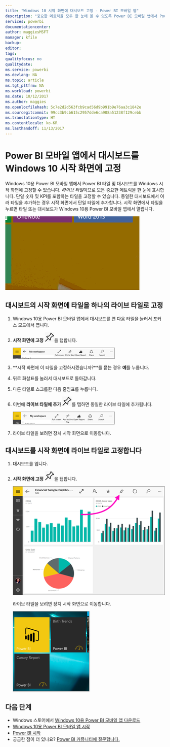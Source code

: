 ```yaml
---
title: "Windows 10 시작 화면에 대시보드 고정 - Power BI 모바일 앱"
description: "중요한 메트릭을 모두 한 눈에 볼 수 있도록 Power BI 모바일 앱에서 Power BI 대시보드를 Windows 10 시작 화면에 고정하는 방법을 알아봅니다."
services: powerbi
documentationcenter: 
author: maggiesMSFT
manager: kfile
backup: 
editor: 
tags: 
qualityfocus: no
qualitydate: 
ms.service: powerbi
ms.devlang: NA
ms.topic: article
ms.tgt_pltfrm: NA
ms.workload: powerbi
ms.date: 10/12/2017
ms.author: maggies
ms.openlocfilehash: 5c7e2d2d563fcb9cad56d9b991b9e76aa3c1842e
ms.sourcegitcommit: 99cc3b9cb615c2957dde6ca908a51238f129cebb
ms.translationtype: HT
ms.contentlocale: ko-KR
ms.lasthandoff: 11/13/2017
---
```

# <a name="pin-a-dashboard-to-your-windows-10-start-screen-from-the-power-bi-mobile-app"></a>Power BI 모바일 앱에서 대시보드를 Windows 10 시작 화면에 고정
Windows 10용 Power BI 모바일 앱에서 Power BI 타일 및 대시보드를 Windows 시작 화면에 고정할 수 있습니다. *라이브 타일*이므로 모든 중요한 메트릭을 한 눈에 표시합니다. 단일 숫자 및 KPI를 포함하는 타일을 고정할 수 있습니다. 동일한 대시보드에서 여러 타일을 추가하는 경우 시작 화면에서 단일 타일에 추가합니다. 시작 화면에서 타일을 누르면 타일 또는 대시보드가 Windows 10용 Power BI 모바일 앱에서 열립니다.

![Windows 라이브 타일](media/mobile-pin-dashboard-start-screen-windows-10-phone-app/pbi_win10_livetile.gif)

## <a name="pin-tiles-to-your-start-screen-from-a-dashboard-as-one-live-tile"></a>대시보드의 시작 화면에 타일을 하나의 라이브 타일로 고정
1. Windows 10용 Power BI 모바일 앱에서 대시보드를 연 다음 타일을 눌러서 포커스 모드에서 엽니다.
2. **시작 화면에 고정** ![시작 화면에 고정 아이콘](media/mobile-pin-dashboard-start-screen-windows-10-phone-app/power-bi-windows-10-pin-start-icon.png)을 탭합니다.
   
    ![Windows 10 모바일 앱 위쪽 막대](media/mobile-pin-dashboard-start-screen-windows-10-phone-app/pbi_win10_pinstart.png)
3. **시작 화면에 이 타일을 고정하시겠습니까?**를 묻는 경우 **예**를 누릅니다.
4. 뒤로 화살표를 눌러서 대시보드로 돌아갑니다.
5. 다른 타일로 스크롤한 다음 줄임표를 누릅니다.
6. 이번에 **라이브 타일에 추가** ![라이브 타일에 추가](media/mobile-pin-dashboard-start-screen-windows-10-phone-app/power-bi-windows-10-pin-start-icon.png)를 탭하면 동일한 라이브 타일에 추가됩니다.
   
    ![Windows 10 모바일 앱 위쪽 막대](media/mobile-pin-dashboard-start-screen-windows-10-phone-app/pbi_win10_addtolive.png)
7. 라이브 타일을 보려면 장치 시작 화면으로 이동합니다.

## <a name="pin-a-dashboard-to-your-start-screen-as-a-live-tile"></a>대시보드를 시작 화면에 라이브 타일로 고정합니다
1. 대시보드를 엽니다.
2. **시작 화면에 고정** ![시작 화면에 고정 아이콘](media/mobile-pin-dashboard-start-screen-windows-10-phone-app/power-bi-windows-10-pin-start-icon.png)을 탭합니다.
   
   ![Windows 10 모바일 앱 위쪽 막대](media/mobile-pin-dashboard-start-screen-windows-10-phone-app/power-bi-windows-10-pin-start.png)
   
   라이브 타일을 보려면 장치 시작 화면으로 이동합니다.
   
   ![Windows 10 라이브 타일](media/mobile-pin-dashboard-start-screen-windows-10-phone-app/pbi_win10ph_startscrn.png)

## <a name="next-steps"></a>다음 단계
* Windows 스토어에서 [Windows 10용 Power BI 모바일 앱 다운로드](http://go.microsoft.com/fwlink/?LinkID=526478)  
* [Windows 10용 Power BI 모바일 앱 시작](mobile-windows-10-phone-app-get-started.md)  
* [Power BI 시작](service-get-started.md)
* 궁금한 점이 더 있나요? [Power BI 커뮤니티에 질문합니다.](http://community.powerbi.com/)

